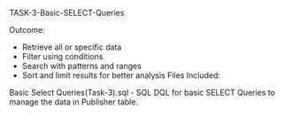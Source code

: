 TASK-3-Basic-SELECT-Queries

Outcome:

- Retrieve all or specific data
- Filter using conditions
- Search with patterns and ranges
- Sort and limit results for better analysis
Files Included:

Basic Select Queries(Task-3).sql - SQL DQL for basic SELECT Queries to manage the data in Publisher table.

